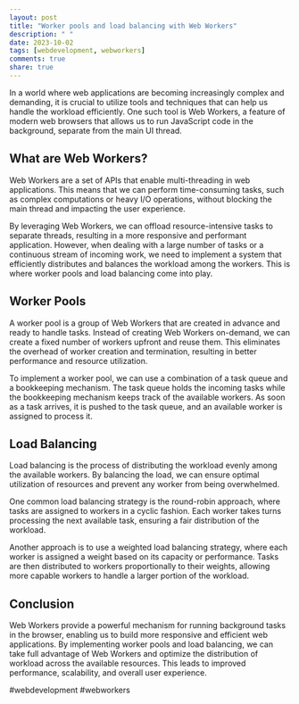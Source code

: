 ```yaml
---
layout: post
title: "Worker pools and load balancing with Web Workers"
description: " "
date: 2023-10-02
tags: [webdevelopment, webworkers]
comments: true
share: true
---
```


In a world where web applications are becoming increasingly complex and demanding, it is crucial to utilize tools and techniques that can help us handle the workload efficiently. One such tool is Web Workers, a feature of modern web browsers that allows us to run JavaScript code in the background, separate from the main UI thread.

## What are Web Workers?

Web Workers are a set of APIs that enable multi-threading in web applications. This means that we can perform time-consuming tasks, such as complex computations or heavy I/O operations, without blocking the main thread and impacting the user experience.

By leveraging Web Workers, we can offload resource-intensive tasks to separate threads, resulting in a more responsive and performant application. However, when dealing with a large number of tasks or a continuous stream of incoming work, we need to implement a system that efficiently distributes and balances the workload among the workers. This is where worker pools and load balancing come into play.

## Worker Pools

A worker pool is a group of Web Workers that are created in advance and ready to handle tasks. Instead of creating Web Workers on-demand, we can create a fixed number of workers upfront and reuse them. This eliminates the overhead of worker creation and termination, resulting in better performance and resource utilization.

To implement a worker pool, we can use a combination of a task queue and a bookkeeping mechanism. The task queue holds the incoming tasks while the bookkeeping mechanism keeps track of the available workers. As soon as a task arrives, it is pushed to the task queue, and an available worker is assigned to process it.

## Load Balancing

Load balancing is the process of distributing the workload evenly among the available workers. By balancing the load, we can ensure optimal utilization of resources and prevent any worker from being overwhelmed.

One common load balancing strategy is the round-robin approach, where tasks are assigned to workers in a cyclic fashion. Each worker takes turns processing the next available task, ensuring a fair distribution of the workload.

Another approach is to use a weighted load balancing strategy, where each worker is assigned a weight based on its capacity or performance. Tasks are then distributed to workers proportionally to their weights, allowing more capable workers to handle a larger portion of the workload.

## Conclusion

Web Workers provide a powerful mechanism for running background tasks in the browser, enabling us to build more responsive and efficient web applications. By implementing worker pools and load balancing, we can take full advantage of Web Workers and optimize the distribution of workload across the available resources. This leads to improved performance, scalability, and overall user experience.

#webdevelopment #webworkers